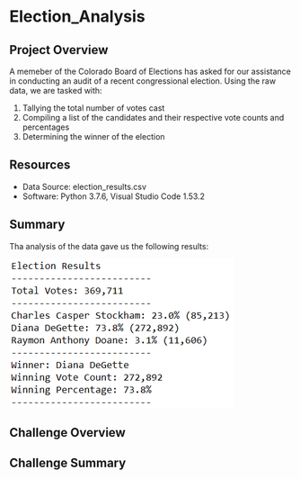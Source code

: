 # Election_Analysis

## Project Overview
A memeber of the Colorado Board of Elections has asked for our assistance in conducting an audit of a recent congressional election. Using the raw data, we are tasked with:
1. Tallying the total number of votes cast
2. Compiling a list of the candidates and their respective vote counts and percentages
3. Determining the winner of the election

## Resources
- Data Source: election_results.csv
- Software: Python 3.7.6, Visual Studio Code 1.53.2

## Summary
Tha analysis of the data gave us the following results:

![results](Resources/results.PNG)



## Challenge Overview

## Challenge Summary
